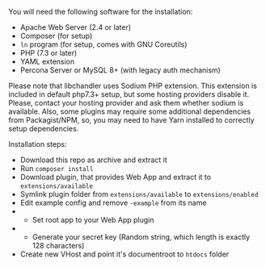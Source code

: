 You will need the following software for the installation:
* Apache Web Server (2.4 or later)
* Composer (for setup)
* `ln` program (for setup, comes with GNU Coreutils)
* PHP (7.3 or later)
* YAML extension
* Percona Server or MySQL 8+ (with legacy auth mechanism)

Please note that libchandler uses Sodium PHP extension.
This extension is included in default php7.3+ setup, but some hosting providers disable it.
Please, contact your hosting provider and ask them whether sodium is available.
Also, some plugins may require some additional dependencies from Packagist/NPM, so, you
may need to have Yarn installed to correctly setup dependencies.

Installation steps:
* Download this repo as archive and extract it
* Run `composer install`
* Download plugin, that provides Web App and extract it to `extensions/available`
* Symlink plugin folder from `extensions/available` to `extensions/enabled`
* Edit example config and remove `-example` from its name
* * Set root app to your Web App plugin
* * Generate your secret key (Random string, which length is exactly 128 characters)
* Create new VHost and point it's documentroot to `htdocs` folder
